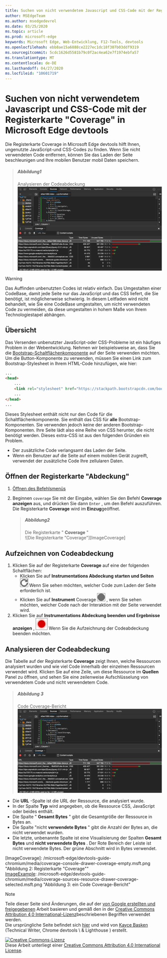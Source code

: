 ```yaml
---
title: Suchen von nicht verwendetem Javascript und CSS-Code mit der Registerkarte "Coverage" in Microsoft Edge devtools
author: MSEdgeTeam
ms.author: msedgedevrel
ms.date: 03/25/2020
ms.topic: article
ms.prod: microsoft-edge
keywords: Microsoft Edge, Web-Entwicklung, F12-Tools, devtools
ms.openlocfilehash: ebb8ae15a6888ce2227ec1dc18f307b03ddf9319
ms.sourcegitcommit: 5cdc1626d5581b79c0f2ac4ea62e7f1974ebfa57
ms.translationtype: MT
ms.contentlocale: de-DE
ms.lasthandoff: 04/27/2020
ms.locfileid: "10601719"
---
```

<!-- Copyright Kayce Basques 

   Licensed under the Apache License, Version 2.0 (the "License");
   you may not use this file except in compliance with the License.
   You may obtain a copy of the License at

       https://www.apache.org/licenses/LICENSE-2.0

   Unless required by applicable law or agreed to in writing, software
   distributed under the License is distributed on an "AS IS" BASIS,
   WITHOUT WARRANTIES OR CONDITIONS OF ANY KIND, either express or implied.
   See the License for the specific language governing permissions and
   limitations under the License.  -->





# Suchen von nicht verwendetem Javascript und CSS-Code mit der Registerkarte "Coverage" in Microsoft Edge devtools   



Die Registerkarte Coverage in Microsoft Edge devtools hilft Ihnen, ungenutzte JavaScript-und CSS-Codes zu finden.  Wenn Sie nicht verwendeten Code entfernen, können Sie das Laden der Seite beschleunigen und Ihre mobilen Benutzer mobil Daten speichern.  

> ##### Abbildung1  
> Analysieren der Codeabdeckung  
> ![Analysieren der Codeabdeckung][ImageExample]  

> [!WARNING]
> Das Auffinden unbenutzten Codes ist relativ einfach.  Das Umgestalten einer CodeBase, damit jede Seite nur das JavaScript und das CSS liefert, die Sie benötigt, ist möglicherweise schwierig.  In diesem Leitfaden wird nicht behandelt, wie Sie eine CodeBase umgestalten, um nicht verwendeten Code zu vermeiden, da diese umgestalten in hohem Maße von Ihrem Technologiestapel abhängen.  

## Übersicht   

Das Versenden unbenutzter JavaScript-oder CSS-Probleme ist ein häufiges Problem in der Webentwicklung.  Nehmen wir beispielsweise an, dass Sie die [Bootstrap-Schaltflächenkomponente][BootstrapButtons] auf der Seite verwenden möchten.  Um die Button-Komponente zu verwenden, müssen Sie einen Link zum Bootstrap-Stylesheet in Ihrem HTML-Code hinzufügen, wie hier:  

```html
...
<head>
    ...
    <link rel="stylesheet" href="https://stackpath.bootstrapcdn.com/bootstrap/4.3.1/css/bootstrap.min.css" integrity="sha384-ggOyR0iXCbMQv3Xipma34MD+dH/1fQ784/j6cY/iJTQUOhcWr7x9JvoRxT2MZw1T" crossorigin="anonymous">
    ...
</head>
...
```  

Dieses Stylesheet enthält nicht nur den Code für die Schaltflächenkomponente.  Sie enthält das CSS für **alle** Bootstrap-Komponenten.  Sie verwenden jedoch keine der anderen Bootstrap-Komponenten.  Ihre Seite lädt also eine Reihe von CSS herunter, die nicht benötigt werden.  Dieses extra-CSS ist aus den folgenden Gründen ein Problem.  

*   Der zusätzliche Code verlangsamt das Laden der Seite.  <!--See [Render-Blocking CSS][render].  -->  
*   Wenn ein Benutzer auf die Seite auf einem mobilen Gerät zugreift, verwendet der zusätzliche Code Ihre zellularen Daten.  

<!--[render]: /web/fundamentals/performance/critical-rendering-path/render-blocking-css  -->  

## Öffnen der Registerkarte "Abdeckung"   

1.  [Öffnen des Befehlsmenüs][DevToolsCommandMenu]  
1.  Beginnen `coverage` Sie mit der Eingabe, wählen Sie den Befehl **Coverage anzeigen** aus, und drücken Sie dann `Enter` , um den Befehl auszuführen.  Die Registerkarte **Coverage** wird im **Einzug**geöffnet.  

    > ##### Abbildung2  
    > Die Registerkarte " **Coverage** "  
    > ![Die Registerkarte "Coverage"][ImageCoverage]  

## Aufzeichnen von Codeabdeckung   

1.  Klicken Sie auf der Registerkarte **Coverage** auf eine der folgenden Schaltflächen:  
    *   Klicken Sie auf **Instrumentations Abdeckung starten und Seiten** ![ Anfang Instrumentations Abdeckung und Reload erneut laden, ][ImageReloadIcon] Wenn Sie sehen möchten, welcher Code zum Laden der Seite erforderlich ist.  
    *   Klicken Sie auf **Instrument** Coverage ![ Instrumentation Coverage ][ImageRecordIcon] , wenn Sie sehen möchten, welcher Code nach der Interaktion mit der Seite verwendet wird.  
1.  Klicken Sie auf **Instrumentations Abdeckung beenden und Ergebnisse anzeigen** , ![ um die Abdeckung der Instrumentation zu beenden und Ergebnisse anzuzeigen, ][ImageStopIcon] Wenn Sie die Aufzeichnung der Codeabdeckung beenden möchten.  

## Analysieren der Codeabdeckung   

Die Tabelle auf der Registerkarte **Coverage** zeigt Ihnen, welche Ressourcen analysiert wurden und wie viel Code innerhalb der einzelnen Ressourcen verwendet wird. Klicken Sie auf eine Zeile, um diese Ressource im **Quellen** Panel zu öffnen, und sehen Sie eine zeilenweise Aufschlüsselung von verwendetem Code und nicht verwendetem Code.  

> ##### Abbildung 3  
> Code Coverage-Bericht  
> ![Code Coverage-Bericht][ImageExample]  

*   Die **URL** -Spalte ist die URL der Ressource, die analysiert wurde.  
*   In der Spalte **Typ** wird angegeben, ob die Ressource CSS, JavaScript oder beides enthält.  
*   Die Spalte " **Gesamt Bytes** " gibt die Gesamtgröße der Ressource in Bytes an.  
*   Die Spalte "nicht **verwendete Bytes** " gibt die Anzahl der Bytes an, die nicht verwendet wurden.  
*   Die letzte, unbenannte Spalte ist eine Visualisierung der Spalten **Gesamt Bytes** und **nicht verwendete Bytes** .  Der Rote Bereich der Leiste ist nicht verwendete Bytes.  Der grüne Abschnitt wird in Bytes verwendet.  

 



<!-- image links -->  

[ImageReloadIcon]: /microsoft-edge/devtools-guide-chromium/media/reload-icon.msft.png  
[ImageRecordIcon]: /microsoft-edge/devtools-guide-chromium/media/record-icon.msft.png  
[ImageStopIcon]: /microsoft-edge/devtools-guide-chromium/media/stop-icon.msft.png  

[ImageExample]: /microsoft-edge/devtools-guide-chromium/media/coverage-sources-resource-drawer-coverage.msft.png "Abbildung 1: Analysieren der Codeabdeckung"  
[ImageCoverage]: /microsoft-edge/devtools-guide-chromium/media/coverage-console-drawer-coverage-empty.msft.png "Abbildung 2: Registerkarte "Coverage""  
[ImageExample]: /microsoft-edge/devtools-guide-chromium/media/coverage-sources-resource-drawer-coverage-selected.msft.png "Abbildung 3: ein Code Coverage-Bericht"  

<!-- links -->  

[DevToolsCommandMenu]: /microsoft-edge/devtools-guide-chromium/command-menu/index "Ausführen von Befehlen mit dem Befehlsmenü von Microsoft Edge devtools"  

[BootstrapButtons]: https://getbootstrap.com/docs/4.3/components/buttons "Schaltflächen – Bootstrap"  

> [!NOTE]
> Teile dieser Seite sind Änderungen, die auf der [von Google erstellten und freigegebenen][GoogleSitePolicies] Arbeit basieren und gemäß den in der [Creative Commons Attribution 4,0 International-Lizenz][CCA4IL]beschriebenen Begriffen verwendet werden.  
> Die ursprüngliche Seite befindet sich [hier](https://developers.google.com/web/tools/chrome-devtools/coverage/index) und wird von [Kayce Basken][KayceBasques] (Technical Writer, Chrome devtools \ & Lighthouse \) erstellt.  

[![Creative Commons-Lizenz][CCby4Image]][CCA4IL]  
Diese Arbeit unterliegt einer [Creative Commons Attribution 4.0 International License][CCA4IL].  

[CCA4IL]: https://creativecommons.org/licenses/by/4.0  
[CCby4Image]: https://i.creativecommons.org/l/by/4.0/88x31.png  
[GoogleSitePolicies]: https://developers.google.com/terms/site-policies  
[KayceBasques]: https://developers.google.com/web/resources/contributors/kaycebasques  
